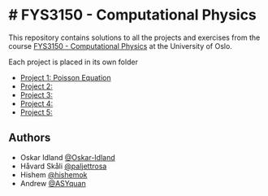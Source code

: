 # # FYS3150 - Computational Physics
This repository contains solutions to all the projects and exercises from the course [FYS3150 - Computational Physics](https://anderkve.github.io/FYS3150/intro.html) at the University of Oslo. 

Each project is placed in its own folder
- [Project 1: Poisson Equation](https://github.com/Oskar-Idland/FYS3150-ComputationalPhysics/tree/main/Project1)
- [Project 2: ](https://github.com/Oskar-Idland/FYS3150-ComputationalPhysics/tree/main/Project2)
- [Project 3: ](https://github.com/Oskar-Idland/FYS3150-ComputationalPhysics/tree/main/Project3)
- [Project 4: ](https://github.com/Oskar-Idland/FYS3150-ComputationalPhysics/tree/main/Project4)
- [Project 5: ](https://github.com/Oskar-Idland/FYS3150-ComputationalPhysics/tree/main/Project5)


## Authors
- Oskar Idland [@Oskar-Idland](https://github.com/Oskar-Idland)
- Håvard Skåli [@paljettrosa](https://github.com/paljettrosa)
- Hishem [@hishemok](https://github.com/hishemok)
- Andrew [@ASYquan](https://github.com/ASYquan)